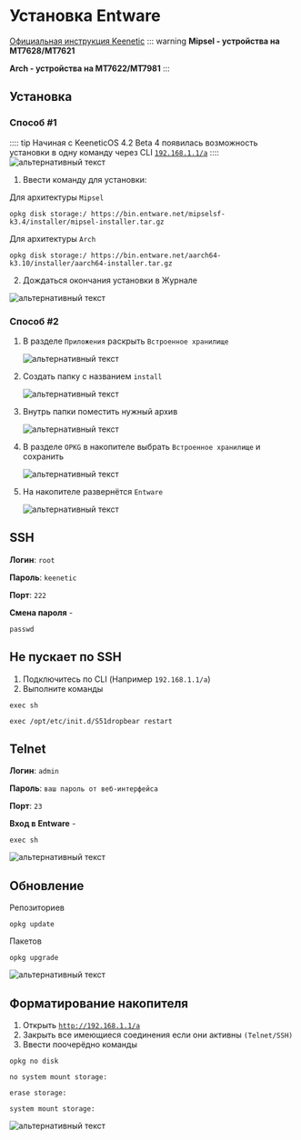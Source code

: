 # Установка Entware <YezBadge type="keenetic" text="Mipsel" url="/assets/files/entware/Mipsel_Offline_2024.tar.gz" /> <YezBadge type="keenetic" text="Arch" url="/assets/files/entware/Arch_Offline_2024.tar.gz" />
[Официальная инструкция Keenetic](https://help.keenetic.com/hc/ru/articles/360021888880-%D0%A3%D1%81%D1%82%D0%B0%D0%BD%D0%BE%D0%B2%D0%BA%D0%B0-OPKG-Entware-%D0%BD%D0%B0-%D0%B2%D1%81%D1%82%D1%80%D0%BE%D0%B5%D0%BD%D0%BD%D1%83%D1%8E-%D0%BF%D0%B0%D0%BC%D1%8F%D1%82%D1%8C-%D1%80%D0%BE%D1%83%D1%82%D0%B5%D1%80%D0%B0)
::: warning
**Mipsel - устройства на MT7628/MT7621**

**Arch - устройства на MT7622/MT7981**
:::
## Установка
### Способ #1 <Badge type="keenetic" text="Автоматический, online" />
:::: tip
Начиная с KeeneticOS 4.2 Beta 4 появилась возможность установки в одну команду через CLI [`192.168.1.1/a`](http://192.168.1.1/a)
::::
![альтернативный текст](/assets/images/wiki/helpful/entware/rci.png)
1. Ввести команду для установки:

Для архитектуры `Mipsel`

```shell
opkg disk storage:/ https://bin.entware.net/mipselsf-k3.4/installer/mipsel-installer.tar.gz
````

Для архитектуры `Arch`

```shell
opkg disk storage:/ https://bin.entware.net/aarch64-k3.10/installer/aarch64-installer.tar.gz
````

2. Дождаться окончания установки в Журнале

![альтернативный текст](/assets/images/wiki/helpful/entware/done_install.png)

### Способ #2 <Badge type="keenetic" text="Ручной, offline" />
1. В разделе `Приложения` раскрыть `Встроенное хранилище`

   ![альтернативный текст](/assets/images/wiki/helpful/entware/1.png)

2. Создать папку с названием `install`

   ![альтернативный текст](/assets/images/wiki/helpful/entware/2.png)

3. Внутрь папки поместить нужный архив

   ![альтернативный текст](/assets/images/wiki/helpful/entware/3.png)

4. В разделе `OPKG` в накопителе выбрать `Встроенное хранилище` и сохранить

   ![альтернативный текст](/assets/images/wiki/helpful/entware/4.png)

5. На накопителе развернётся `Entware`

   ![альтернативный текст](/assets/images/wiki/helpful/entware/5.png)

## SSH

**Логин**: `root`

**Пароль**: `keenetic`

**Порт**: `222`

**Смена пароля** -

```shell
passwd
```

## Не пускает по SSH

1. Подключитесь по CLI (Например `192.168.1.1/a`)
2. Выполните команды

````shell
exec sh
````
```shell
exec /opt/etc/init.d/S51dropbear restart
````

## Telnet

**Логин**: `admin`

**Пароль**: `ваш пароль от веб-интерфейса`

**Порт**: `23`

**Вход в Entware** -

```shell
exec sh
```

![альтернативный текст](/assets/images/wiki/helpful/entware/7.png)

## Обновление
Репозиториев
```shell
opkg update
```
Пакетов
```shell
opkg upgrade
```

![альтернативный текст](/assets/images/wiki/helpful/entware/8.png)

## Форматирование накопителя

1. Открыть [`http://192.168.1.1/a`](http://192.168.1.1/a)
2. Закрыть все имеющиеся соединения если они активны `(Telnet/SSH)`
3. Ввести поочерёдно команды

```shell
opkg no disk
```
```shell
no system mount storage:
```
```shell
erase storage:
```
```shell
system mount storage:
```

![альтернативный текст](/assets/images/wiki/helpful/entware/6.png)